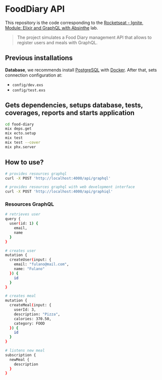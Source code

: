# FoodDiary API

This repository is the code corresponding to the [Rocketseat - Ignite, Module: Elixir and GraphQL with Absinthe](https://app.rocketseat.com.br/node/elixir-e-graphql-com-absinthe-2022) lab.

> The project simulates a Food Diary management API that allows to register users and meals with GraphQL.

## Previous installations

**Database**, we recommends install [PostgreSQL](https://www.postgresql.org/) with [Docker](https://hub.docker.com/_/postgres). After that, sets connection configuration at:

- `config/dev.exs`
- `config/test.exs`

## Gets dependencies, setups database, tests, coverages, reports and starts application

```bash
cd food-diary
mix deps.get
mix ecto.setup
mix test
mix test --cover
mix phx.server
```

## How to use?

```bash
# provides resources graphql
curl -X POST 'http://localhost:4000/api/graphql'

# provides resources graphql with web development interface
curl -X POST 'http://localhost:4000/api/graphiql'
```

### Resources GraphQL

```bash
# retrieves user
query {
  user(id: 1) {
    email,
    name
  }
}

# creates user
mutation {
  createUser(input: {
    email: "fulano@mail.com",
    name: "Fulano"
  }) {
    id
  }
}

# creates meal
mutation {
  createMeal(input: {
    userId: 3,
    description: "Pizza",
    calories: 370.50,
    category: FOOD
  }) {
    id
  }
}

# listens new meal
subscription {
  newMeal {
    description
  }
}
```
